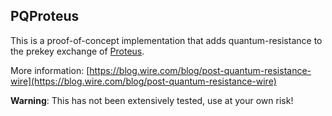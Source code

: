## PQProteus

This is a proof-of-concept implementation that adds quantum-resistance to the prekey exchange of [Proteus](github.com/wireapp/proteus).

More information: [https://blog.wire.com/blog/post-quantum-resistance-wire](https://blog.wire.com/blog/post-quantum-resistance-wire)

**Warning**: This has not been extensively tested, use at your own risk! 
